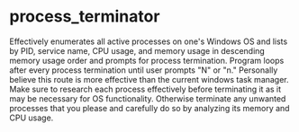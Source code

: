 # process_terminator
Effectively enumerates all active processes on one's Windows OS and lists by PID, service name, CPU usage, and memory usage in descending memory usage order and prompts for process termination. Program loops after every process termination until user prompts "N" or "n." Personally believe this route is more effective than the current windows task manager. Make sure to research each process effectively before terminating it as it may be necessary for OS functionality. Otherwise terminate any unwanted processes that you please and carefully do so by analyzing its memory and CPU usage.
